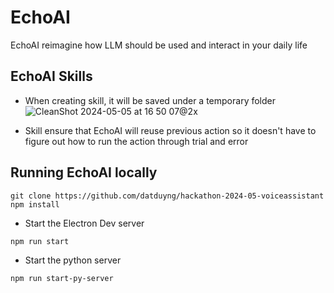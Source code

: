 # EchoAI

EchoAI reimagine how LLM should be used and interact in your daily life

## EchoAI Skills
- When creating skill, it will be saved under a temporary folder
![CleanShot 2024-05-05 at 16 50 07@2x](https://github.com/datduyng/hackathon-2024-05-voiceassistant/assets/35666615/8c69b1d2-bc63-475e-b9ca-819cbf3a9e98)

- Skill ensure that EchoAI will reuse previous action so it doesn't have to figure out how to run the action through trial and error


## Running EchoAI locally
```
git clone https://github.com/datduyng/hackathon-2024-05-voiceassistant
npm install
```


- Start the Electron Dev server
```
npm run start
```

- Start the python server
```
npm run start-py-server
```
